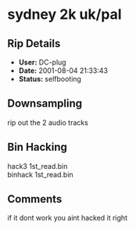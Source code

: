 # sydney 2k uk/pal

## Rip Details

- **User:** DC-plug
- **Date:** 2001-08-04 21:33:43
- **Status:** selfbooting

## Downsampling

rip out the 2 audio tracks

## Bin Hacking

hack3 1st_read.bin<br />binhack 1st_read.bin

## Comments

if it dont work you aint hacked it right

